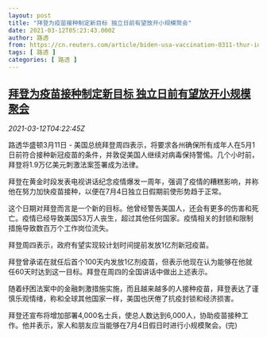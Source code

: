 ```yaml
---
layout: post
title: "拜登为疫苗接种制定新目标 独立日前有望放开小规模聚会"
date: 2021-03-12T05:23:43.000Z
author: 路透
from: https://cn.reuters.com/article/biden-usa-vaccination-0311-thur-idCNKBS2B40DP
tags: [ 路透 ]
categories: [ 路透 ]
---
```

<!--1615526623000-->
[拜登为疫苗接种制定新目标 独立日前有望放开小规模聚会](https://cn.reuters.com/article/biden-usa-vaccination-0311-thur-idCNKBS2B40DP)
------

<div>
<div><i>2021-03-12T04:22:45Z</i></div><p>路透华盛顿3月11日 - 美国总统拜登周四表示，将要求各州确保所有成年人在5月1日前符合接种新冠疫苗的条件，并敦促美国人继续对病毒保持警惕。几个小时前，拜登将1.9万亿美元刺激法案签署成为法律。</p><p>拜登在黄金时段发表电视讲话纪念疫情爆发一周年，强调了疫情的糟糕影响，并称他在努力加快疫苗接种，以便在7月4日独立日假期前使形势趋于正常。</p><p>这个日期对拜登而言是一个新的目标。他曾经警告美国人，还会有更多的伤害和死亡。疫情已经导致美国53万人丧生，超过其他任何国家。疫情相关的封锁和限制措施导致数百万个工作岗位流失。</p><p>拜登周四表示，政府有望实现较计划时间提前发放1亿剂新冠疫苗。</p><p>拜登曾承诺在就任后首个100天内发放1亿剂疫苗，但表示他现在认为能够在他就任60天时达到这一目标。拜登在周四的全国讲话中做出上述表示。</p><p>随着纾困法案中的金融刺激措施实施，而且越来越多的人接种疫苗，拜登表达了谨慎乐观情绪，称和全球其他国家一样，美国也厌倦了抗疫封锁和经济损害。</p><p>拜登还宣布将增加部署4,000名士兵，使总人数达到6,000人，协助疫苗接种工作。他并表示，家人和朋友应当能够在7月4日假日时进行小规模聚会。(完)</p>
</div>
